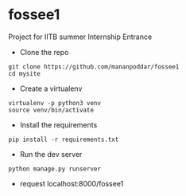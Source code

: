 # fossee1

Project for IITB summer Internship Entrance


- Clone the repo
``` 
git clone https://github.com/mananpoddar/fossee1
cd mysite
```
- Create a virtualenv
```
virtualenv -p python3 venv
source venv/bin/activate
```

- Install the requirements
```
pip install -r requirements.txt
```

- Run the dev server
```
python manage.py runserver
```
- request localhost:8000/fossee1
